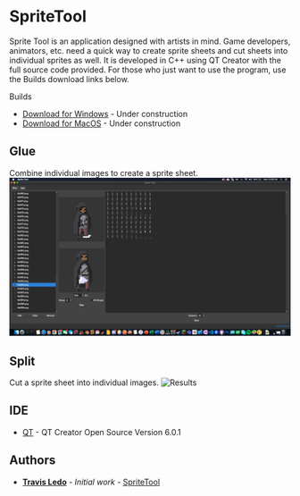 # SpriteTool
 
Sprite Tool is an application designed with artists in mind. Game developers, animators, etc. need a quick way to create sprite sheets and cut sheets into individual sprites as well. It is developed in C++ using QT Creator with the full source code provided. For those who just want to use the program, use the Builds download links below.

Builds
* [Download for Windows](https://github.com/TravisLedo/SpriteTool) - Under construction
* [Download for MacOS](https://github.com/TravisLedo/SpriteTool) - Under construction


## Glue
Combine individual images to create a sprite sheet.
![Results](/screenshots/gluess1.png?raw=true?"")

## Split
Cut a sprite sheet into individual images.
![Results](/screenshots/splitss2.png?raw=true "")


## IDE

* [QT](https://netbeans.org/) - QT Creator Open Source Version 6.0.1


## Authors

* **[Travis Ledo](https://travisledo.github.io)** - *Initial work* - [SpriteTool](https://github.com/TravisLedo)
